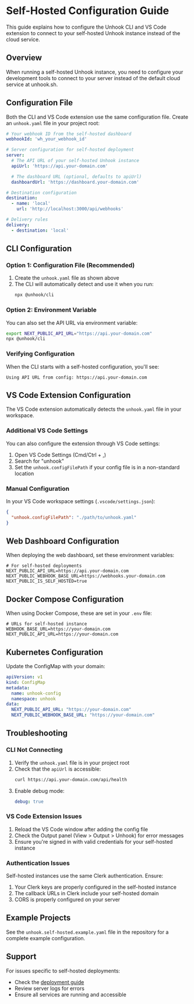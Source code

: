 # Self-Hosted Configuration Guide

This guide explains how to configure the Unhook CLI and VS Code extension to connect to your self-hosted Unhook instance instead of the cloud service.

## Overview

When running a self-hosted Unhook instance, you need to configure your development tools to connect to your server instead of the default cloud service at unhook.sh.

## Configuration File

Both the CLI and VS Code extension use the same configuration file. Create an `unhook.yaml` file in your project root:

```yaml
# Your webhook ID from the self-hosted dashboard
webhookId: 'wh_your_webhook_id'

# Server configuration for self-hosted deployment
server:
  # The API URL of your self-hosted Unhook instance
  apiUrl: 'https://api.your-domain.com'

  # The dashboard URL (optional, defaults to apiUrl)
  dashboardUrl: 'https://dashboard.your-domain.com'

# Destination configuration
destination:
  - name: 'local'
    url: 'http://localhost:3000/api/webhooks'

# Delivery rules
delivery:
  - destination: 'local'
```

## CLI Configuration

### Option 1: Configuration File (Recommended)

1. Create the `unhook.yaml` file as shown above
2. The CLI will automatically detect and use it when you run:
   ```bash
   npx @unhook/cli
   ```

### Option 2: Environment Variable

You can also set the API URL via environment variable:

```bash
export NEXT_PUBLIC_API_URL="https://api.your-domain.com"
npx @unhook/cli
```

### Verifying Configuration

When the CLI starts with a self-hosted configuration, you'll see:
```
Using API URL from config: https://api.your-domain.com
```

## VS Code Extension Configuration

The VS Code extension automatically detects the `unhook.yaml` file in your workspace.

### Additional VS Code Settings

You can also configure the extension through VS Code settings:

1. Open VS Code Settings (Cmd/Ctrl + ,)
2. Search for "unhook"
3. Set the `unhook.configFilePath` if your config file is in a non-standard location

### Manual Configuration

In your VS Code workspace settings (`.vscode/settings.json`):

```json
{
  "unhook.configFilePath": "./path/to/unhook.yaml"
}
```

## Web Dashboard Configuration

When deploying the web dashboard, set these environment variables:

```env
# For self-hosted deployments
NEXT_PUBLIC_API_URL=https://api.your-domain.com
NEXT_PUBLIC_WEBHOOK_BASE_URL=https://webhooks.your-domain.com
NEXT_PUBLIC_IS_SELF_HOSTED=true
```

## Docker Compose Configuration

When using Docker Compose, these are set in your `.env` file:

```env
# URLs for self-hosted instance
WEBHOOK_BASE_URL=https://your-domain.com
NEXT_PUBLIC_API_URL=https://your-domain.com
```

## Kubernetes Configuration

Update the ConfigMap with your domain:

```yaml
apiVersion: v1
kind: ConfigMap
metadata:
  name: unhook-config
  namespace: unhook
data:
  NEXT_PUBLIC_API_URL: "https://your-domain.com"
  NEXT_PUBLIC_WEBHOOK_BASE_URL: "https://your-domain.com"
```

## Troubleshooting

### CLI Not Connecting

1. Verify the `unhook.yaml` file is in your project root
2. Check that the `apiUrl` is accessible:
   ```bash
   curl https://api.your-domain.com/api/health
   ```
3. Enable debug mode:
   ```yaml
   debug: true
   ```

### VS Code Extension Issues

1. Reload the VS Code window after adding the config file
2. Check the Output panel (View > Output > Unhook) for error messages
3. Ensure you're signed in with valid credentials for your self-hosted instance

### Authentication Issues

Self-hosted instances use the same Clerk authentication. Ensure:
1. Your Clerk keys are properly configured in the self-hosted instance
2. The callback URLs in Clerk include your self-hosted domain
3. CORS is properly configured on your server

## Example Projects

See the `unhook.self-hosted.example.yaml` file in the repository for a complete example configuration.

## Support

For issues specific to self-hosted deployments:
- Check the [deployment guide](DEPLOYMENT.md)
- Review server logs for errors
- Ensure all services are running and accessible
